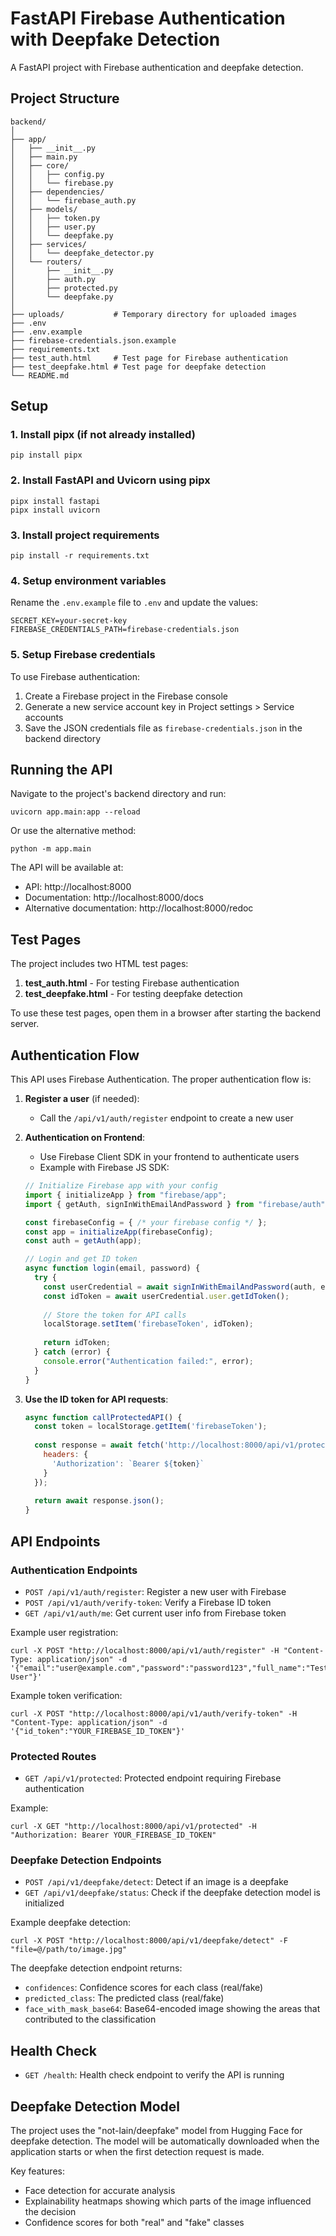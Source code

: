 # FastAPI Firebase Authentication with Deepfake Detection

A FastAPI project with Firebase authentication and deepfake detection.

## Project Structure

```
backend/
│
├── app/
│   ├── __init__.py
│   ├── main.py
│   ├── core/
│   │   ├── config.py
│   │   └── firebase.py
│   ├── dependencies/
│   │   └── firebase_auth.py
│   ├── models/
│   │   ├── token.py
│   │   ├── user.py
│   │   └── deepfake.py
│   ├── services/
│   │   └── deepfake_detector.py
│   └── routers/
│       ├── __init__.py
│       ├── auth.py
│       ├── protected.py
│       └── deepfake.py
│
├── uploads/           # Temporary directory for uploaded images
├── .env
├── .env.example
├── firebase-credentials.json.example
├── requirements.txt
├── test_auth.html     # Test page for Firebase authentication
├── test_deepfake.html # Test page for deepfake detection
└── README.md
```

## Setup

### 1. Install pipx (if not already installed)

```
pip install pipx
```

### 2. Install FastAPI and Uvicorn using pipx

```
pipx install fastapi
pipx install uvicorn
```

### 3. Install project requirements

```
pip install -r requirements.txt
```

### 4. Setup environment variables

Rename the `.env.example` file to `.env` and update the values:

```
SECRET_KEY=your-secret-key
FIREBASE_CREDENTIALS_PATH=firebase-credentials.json
```

### 5. Setup Firebase credentials

To use Firebase authentication:

1. Create a Firebase project in the Firebase console
2. Generate a new service account key in Project settings > Service accounts
3. Save the JSON credentials file as `firebase-credentials.json` in the backend directory

## Running the API

Navigate to the project's backend directory and run:

```
uvicorn app.main:app --reload
```

Or use the alternative method:

```
python -m app.main
```

The API will be available at:
- API: http://localhost:8000
- Documentation: http://localhost:8000/docs
- Alternative documentation: http://localhost:8000/redoc

## Test Pages

The project includes two HTML test pages:

1. **test_auth.html** - For testing Firebase authentication
2. **test_deepfake.html** - For testing deepfake detection

To use these test pages, open them in a browser after starting the backend server.

## Authentication Flow

This API uses Firebase Authentication. The proper authentication flow is:

1. **Register a user** (if needed):
   - Call the `/api/v1/auth/register` endpoint to create a new user

2. **Authentication on Frontend**:
   - Use Firebase Client SDK in your frontend to authenticate users
   - Example with Firebase JS SDK:
   ```javascript
   // Initialize Firebase app with your config
   import { initializeApp } from "firebase/app";
   import { getAuth, signInWithEmailAndPassword } from "firebase/auth";
   
   const firebaseConfig = { /* your firebase config */ };
   const app = initializeApp(firebaseConfig);
   const auth = getAuth(app);
   
   // Login and get ID token
   async function login(email, password) {
     try {
       const userCredential = await signInWithEmailAndPassword(auth, email, password);
       const idToken = await userCredential.user.getIdToken();
       
       // Store the token for API calls
       localStorage.setItem('firebaseToken', idToken);
       
       return idToken;
     } catch (error) {
       console.error("Authentication failed:", error);
     }
   }
   ```

3. **Use the ID token for API requests**:
   ```javascript
   async function callProtectedAPI() {
     const token = localStorage.getItem('firebaseToken');
     
     const response = await fetch('http://localhost:8000/api/v1/protected', {
       headers: {
         'Authorization': `Bearer ${token}`
       }
     });
     
     return await response.json();
   }
   ```

## API Endpoints

### Authentication Endpoints

- `POST /api/v1/auth/register`: Register a new user with Firebase
- `POST /api/v1/auth/verify-token`: Verify a Firebase ID token
- `GET /api/v1/auth/me`: Get current user info from Firebase token

Example user registration:
```
curl -X POST "http://localhost:8000/api/v1/auth/register" -H "Content-Type: application/json" -d '{"email":"user@example.com","password":"password123","full_name":"Test User"}'
```

Example token verification:
```
curl -X POST "http://localhost:8000/api/v1/auth/verify-token" -H "Content-Type: application/json" -d '{"id_token":"YOUR_FIREBASE_ID_TOKEN"}'
```

### Protected Routes

- `GET /api/v1/protected`: Protected endpoint requiring Firebase authentication

Example:
```
curl -X GET "http://localhost:8000/api/v1/protected" -H "Authorization: Bearer YOUR_FIREBASE_ID_TOKEN"
```

### Deepfake Detection Endpoints

- `POST /api/v1/deepfake/detect`: Detect if an image is a deepfake
- `GET /api/v1/deepfake/status`: Check if the deepfake detection model is initialized

Example deepfake detection:
```
curl -X POST "http://localhost:8000/api/v1/deepfake/detect" -F "file=@/path/to/image.jpg"
```

The deepfake detection endpoint returns:
- `confidences`: Confidence scores for each class (real/fake)
- `predicted_class`: The predicted class (real/fake)
- `face_with_mask_base64`: Base64-encoded image showing the areas that contributed to the classification

## Health Check

- `GET /health`: Health check endpoint to verify the API is running

## Deepfake Detection Model

The project uses the "not-lain/deepfake" model from Hugging Face for deepfake detection. The model will be automatically downloaded when the application starts or when the first detection request is made.

Key features:
- Face detection for accurate analysis
- Explainability heatmaps showing which parts of the image influenced the decision
- Confidence scores for both "real" and "fake" classes